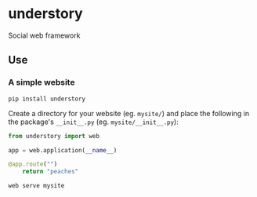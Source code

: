 # understory

Social web framework

## Use

### A simple website

    pip install understory

Create a directory for your website (eg. `mysite/`) and place the following in
the package's `__init__.py` (eg. `mysite/__init__.py`):

```python
from understory import web

app = web.application(__name__)

@app.route("")
    return "peaches"
```

    web serve mysite
